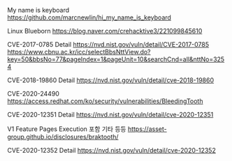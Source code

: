 My name is keyboard
https://github.com/marcnewlin/hi_my_name_is_keyboard

Linux Blueborn
https://blog.naver.com/crehacktive3/221099845610

CVE-2017-0785 Detail
https://nvd.nist.gov/vuln/detail/CVE-2017-0785
https://www.cbnu.ac.kr/icc/selectBbsNttView.do?key=50&bbsNo=77&pageIndex=1&pageUnit=10&searchCnd=all&nttNo=3254

CVE-2018-19860 Detail
https://nvd.nist.gov/vuln/detail/cve-2018-19860

CVE-2020-24490
https://access.redhat.com/ko/security/vulnerabilities/BleedingTooth

CVE-2020-12351 Detail
https://nvd.nist.gov/vuln/detail/cve-2020-12351

V1 Feature Pages Execution 포함 기타 등등
https://asset-group.github.io/disclosures/braktooth/

CVE-2020-12352 Detail
https://nvd.nist.gov/vuln/detail/cve-2020-12352
